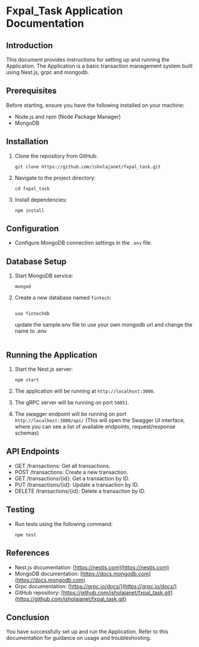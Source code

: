# Fxpal_Task Application Documentation

## Introduction
This document provides instructions for setting up and running the Application. The Application is a basic transaction management system built using Nest.js, grpc and mongodb.

## Prerequisites
Before starting, ensure you have the following installed on your machine:
- Node.js and npm (Node Package Manager)
- MongoDB

## Installation
1. Clone the repository from GitHub:
   ```
   git clone https://github.com/isholajanet/fxpal_task.git
   ```
2. Navigate to the project directory:
   ```
   cd fxpal_task
   ```
3. Install dependencies:
   ```
   npm install
   ```

## Configuration
- Configure MongoDB connection settings in the `.env` file.


## Database Setup
1. Start MongoDB service:
   ```
   mongod
   ```
2. Create a new database named `fintech`:
   ```
  
   use fintechdb
   ```

    update the sample.env file to use your own mongodb url and change the name to .env
   ```

## Running the Application
1. Start the Nest.js server:
   ```
   npm start
   ```

2. The application will be running at `http://localhost:3000`.

3. The gRPC server will be running on port `50051`.

4. The swagger endpoint will be running on port `http://localhost:3000/api/` (This will open the Swagger UI interface, where you can see a list of available endpoints, request/response schemas)

## API Endpoints
- GET /transactions: Get all transactions.
- POST /transactions: Create a new transaction.
- GET /transactions/{id}: Get a transaction by ID.
- PUT /transactions/{id}: Update a transaction by ID.
- DELETE /transactions/{id}: Delete a transaction by ID.

## Testing
- Run tests using the following command:
  ```
  npm test
  ```



## References
- Nest.js documentation: [https://nestjs.com](https://nestjs.com)
- MongoDB documentation: [https://docs.mongodb.com](https://docs.mongodb.com)
- Grpc documentation: [https://grpc.io/docs/](https://grpc.io/docs/)
- GitHub repository: [https://github.com/isholajanet/fxpal_task.git](https://github.com/isholajanet/fxpal_task.git)

## Conclusion
You have successfully set up and run the Application. Refer to this documentation for guidance on usage and troubleshooting.
